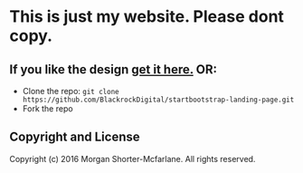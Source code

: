 # This is just my website. Please dont copy. 

## If you like the design [get it here.](http://startbootstrap.com/template-overviews/landing-page/) OR:

* Clone the repo: `git clone https://github.com/BlackrockDigital/startbootstrap-landing-page.git`
* Fork the repo

## Copyright and License

Copyright (c) 2016 Morgan Shorter-Mcfarlane. All rights reserved.

